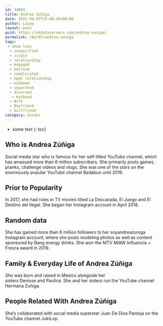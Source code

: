 ```yaml
---
id: 14893
title: Andrea Zúñiga
date: 2021-04-07T15:49:20+00:00
author: Laima
layout: post
guid: https://ukdataservers.com/andrea-zuniga/
permalink: /04/07/andrea-zuniga
tags:
 - show love
  - unspecified
  - single
  - relationship
  - engaged
  - married
  - complicated
  - open relationship
  - widowed
  - separated
  - divorced
   - Husband
  - Wife
  - Boyfriend
  - Girlfriend
category: Guides
---
```


* some text
{: toc}


## Who is Andrea Zúñiga
                  
                  
                  
Social media star who is famous for her self-titled YouTube channel, which has amassed more than 6 million subscribers. She primarily posts games, pranks, challenge videos and vlogs. She was one of the stars on the enormously popular YouTube channel Badabun until 2019. 
                  
              
            
              
            
                
                
                
## Prior to Popularity
                  
                  
                  
In 2017, she had roles in TV movies titled La Descarada, El Juego and El Destino del Ilegal. She began her Instagram account in April 2018. 
                  
              
            
              
            
                
                
                
## Random data
                  
                  
                  
She has gained more than 6 million followers to her soyandreazuniga Instagram account, where she posts modeling photos as well as content sponsored by Bang energy drinks. She won the MTV MIAW Influencia + Fresca award in 2019. 
                  
              
            
              
            
                
                
                
## Family & Everyday Life of Andrea Zúñiga
                  
                  
                  
She was born and raised in Mexico alongside her sisters Denisse and Paulina. She and her sisters run the YouTube channel Hermana Zuñiga. 
                  
              
            
              
            
                
                
                
## People Related With Andrea Zúñiga
                  
                  
                  
She&#8217;s collaborated with social media superstar Juan De Dios Pantoja on the YouTube channel JukiLop.
                  
              
            
              
            
                
              
            
              
              
            
            
              
            
          
          
          